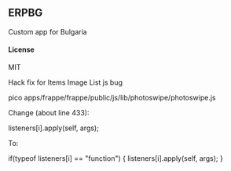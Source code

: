 ## ERPBG

Custom app for Bulgaria

#### License

MIT


Hack fix for Items Image List js bug

pico apps/frappe/frappe/public/js/lib/photoswipe/photoswipe.js

Change (about line 433):

listeners[i].apply(self, args);

To:

if(typeof listeners[i] == "function") {
        listeners[i].apply(self, args);
}